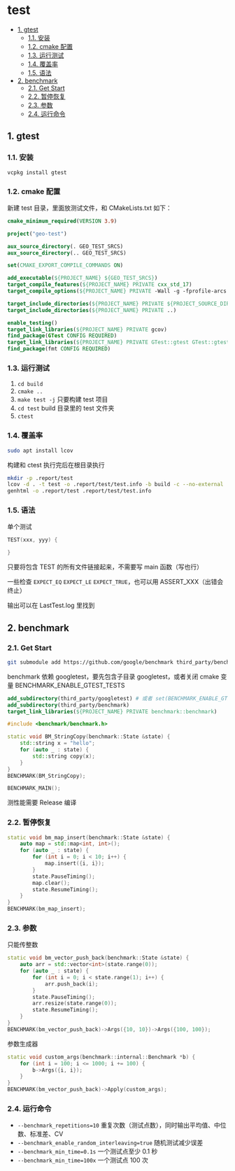 # test

- [1. gtest](#1-gtest)
  - [1.1. 安装](#11-安装)
  - [1.2. cmake 配置](#12-cmake-配置)
  - [1.3. 运行测试](#13-运行测试)
  - [1.4. 覆盖率](#14-覆盖率)
  - [1.5. 语法](#15-语法)
- [2. benchmark](#2-benchmark)
  - [2.1. Get Start](#21-get-start)
  - [2.2. 暂停恢复](#22-暂停恢复)
  - [2.3. 参数](#23-参数)
  - [2.4. 运行命令](#24-运行命令)

## 1. gtest

### 1.1. 安装

`vcpkg install gtest`

### 1.2. cmake 配置

新建 test 目录，里面放测试文件，和 CMakeLists.txt 如下：

```cmake
cmake_minimum_required(VERSION 3.9)

project("geo-test")

aux_source_directory(. GEO_TEST_SRCS)
aux_source_directory(.. GEO_TEST_SRCS)

set(CMAKE_EXPORT_COMPILE_COMMANDS ON)

add_executable(${PROJECT_NAME} ${GEO_TEST_SRCS})
target_compile_features(${PROJECT_NAME} PRIVATE cxx_std_17)
target_compile_options(${PROJECT_NAME} PRIVATE -Wall -g -fprofile-arcs -ftest-coverage)

target_include_directories(${PROJECT_NAME} PRIVATE ${PROJECT_SOURCE_DIR})
target_include_directories(${PROJECT_NAME} PRIVATE ..)

enable_testing()
target_link_libraries(${PROJECT_NAME} PRIVATE gcov)
find_package(GTest CONFIG REQUIRED)
target_link_libraries(${PROJECT_NAME} PRIVATE GTest::gtest GTest::gtest_main GTest::gmock GTest::gmock_main)
find_package(fmt CONFIG REQUIRED)
```

### 1.3. 运行测试

1. `cd build`
2. `cmake ..`
3. `make test -j` 只要构建 test 项目
4. `cd test` build 目录里的 test 文件夹
5. `ctest`

### 1.4. 覆盖率

```sh
sudo apt install lcov
```

构建和 ctest 执行完后在根目录执行

```sh
mkdir -p .report/test
lcov -d . -t test -o .report/test/test.info -b build -c --no-external
genhtml -o .report/test .report/test/test.info
```

### 1.5. 语法

单个测试

```cpp
TEST(xxx, yyy) {

}
```

只要将包含 TEST 的所有文件链接起来，不需要写 main 函数（写也行）

一些检查 `EXPECT_EQ` `EXPECT_LE` `EXPECT_TRUE`，也可以用 ASSERT_XXX（出错会终止）

输出可以在 LastTest.log 里找到

## 2. benchmark

### 2.1. Get Start

```sh
git submodule add https://github.com/google/benchmark third_party/benchmark
```

benchmark 依赖 googletest，要先包含子目录 googletest，或者关闭 cmake 变量 BENCHMARK_ENABLE_GTEST_TESTS

```cmake
add_subdirectory(third_party/googletest) # 或者 set(BENCHMARK_ENABLE_GTEST_TESTS OFF)
add_subdirectory(third_party/benchmark)
target_link_libraries(${PROJECT_NAME} PRIVATE benchmark::benchmark)
```

```cpp
#include <benchmark/benchmark.h>

static void BM_StringCopy(benchmark::State &state) {
    std::string x = "hello";
    for (auto _ : state) {
        std::string copy(x);
    }
}
BENCHMARK(BM_StringCopy);

BENCHMARK_MAIN();
```

测性能需要 Release 编译

### 2.2. 暂停恢复

```cpp
static void bm_map_insert(benchmark::State &state) {
    auto map = std::map<int, int>();
    for (auto _ : state) {
        for (int i = 0; i < 10; i++) {
            map.insert({i, i});
        }
        state.PauseTiming();
        map.clear();
        state.ResumeTiming();
    }
}
BENCHMARK(bm_map_insert);
```

### 2.3. 参数

只能传整数

```cpp
static void bm_vector_push_back(benchmark::State &state) {
    auto arr = std::vector<int>(state.range(0));
    for (auto _ : state) {
        for (int i = 0; i < state.range(1); i++) {
            arr.push_back(i);
        }
        state.PauseTiming();
        arr.resize(state.range(0));
        state.ResumeTiming();
    }
}
BENCHMARK(bm_vector_push_back)->Args({10, 10})->Args({100, 100});
```

参数生成器

```cpp
static void custom_args(benchmark::internal::Benchmark *b) {
    for (int i = 100; i <= 1000; i += 100) {
        b->Args({i, i});
    }
}
BENCHMARK(bm_vector_push_back)->Apply(custom_args);
```

### 2.4. 运行命令

- `--benchmark_repetitions=10` 重复次数（测试点数），同时输出平均值、中位数、标准差、CV
- `--benchmark_enable_random_interleaving=true` 随机测试减少误差
- `--benchmark_min_time=0.1s` 一个测试点至少 0.1 秒
- `--benchmark_min_time=100x` 一个测试点 100 次
